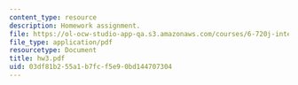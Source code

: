 ```yaml
---
content_type: resource
description: Homework assignment.
file: https://ol-ocw-studio-app-qa.s3.amazonaws.com/courses/6-720j-integrated-microelectronic-devices-spring-2007/03df81b255a1b7fcf5e90bd144707304_hw3.pdf
file_type: application/pdf
resourcetype: Document
title: hw3.pdf
uid: 03df81b2-55a1-b7fc-f5e9-0bd144707304
---
```


